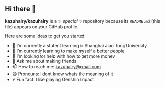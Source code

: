 ## Hi there 👋


**kazuhalry/kazuhalry** is a ✨ _special_ ✨ repository because its `README.md` (this file) appears on your GitHub profile.

Here are some ideas to get you started:

- 🔭 I’m currently a stutent learning in Shanghai Jiao Tong University
- 🌱 I’m currently learning to make myself a better people
- 🤔 I’m looking for help with how to get more money
- 💬 Ask me about making friends
- 📫 How to reach me: kazuhalry@gmail.com
- 😄 Pronouns: I dont know whats the meaning of it
- ⚡ Fun fact: I like playing Genshin Impact

